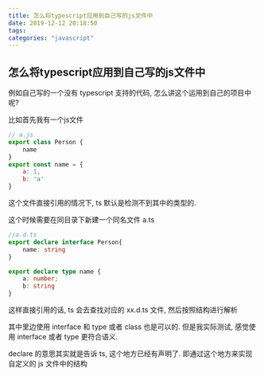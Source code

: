```yaml
---
title: 怎么将typescript应用到自己写的js文件中
date: 2019-12-12 20:18:50
tags:
categories: "javascript"
---
```



## 怎么将typescript应用到自己写的js文件中

例如自己写的一个没有 typescript 支持的代码, 怎么讲这个运用到自己的项目中呢?

比如首先我有一个js文件

```js
// a.js
export class Person {
    name
}
export const name = {
    a: 1,
    b: 'a'
}

```

这个文件直接引用的情况下, ts 默认是检测不到其中的类型的.

这个时候需要在同目录下新建一个同名文件 a.ts

```ts
//a.d.ts
export declare interface Person{
    name: string
}

export declare type name {
    a: number;
    b: string
}
```

这样直接引用的话, ts 会去查找对应的 xx.d.ts 文件, 然后按照结构进行解析

其中里边使用 interface  和 type  或者 class 也是可以的.
但是我实际测试, 感觉使用 interface 或者 type 更符合语义.

declare 的意思其实就是告诉 ts, 这个地方已经有声明了. 即通过这个地方来实现
自定义的 js 文件中的结构
